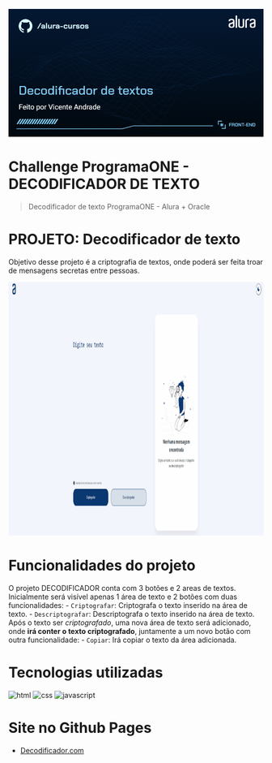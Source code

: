 ![Decodificador de textos](assets/to_readme/Front-end-Decodificador%20de%20textos.png)

# Challenge ProgramaONE - DECODIFICADOR DE TEXTO

> Decodificador de texto ProgramaONE - Alura + Oracle

# PROJETO: Decodificador de texto

Objetivo desse projeto é a criptografia de textos, onde poderá ser feita troar de mensagens secretas entre pessoas.

<p align = "center" >
    <img width="640" height="500" src="assets/to_readme/Animação.gif">
</p>

# Funcionalidades do projeto

O projeto DECODIFICADOR conta com 3 botões e 2 areas de textos. Inicialmente será visível apenas 1 área de texto e 2 botões com duas funcionalidades: 
    - `Criptografar`: Criptografa o texto inserido na área de texto.
    - `Descriptografar`: Descriptografa o texto inserido na área de texto.
Após o texto ser *criptografado*, uma nova área de texto será adicionado, onde **irá conter o texto criptografado**, juntamente a um novo botão com outra funcionalidade:
    - `Copiar`: Irá copiar o texto da área adicionada.

# Tecnologias utilizadas

![html](https://img.shields.io/badge/HTML5-E34F26?style=for-the-badge&logo=html5&logoColor=white)
![css](https://img.shields.io/badge/CSS3-1572B6?style=for-the-badge&logo=css3&logoColor=white)
![javascript](https://img.shields.io/badge/JavaScript-F7DF1E?logo=javascript&logoColor=black&style=for-the-badge)

# Site no Github Pages

- [Decodificador.com](https://vicenteandrad-e.github.io/challenge-decodificador/)
